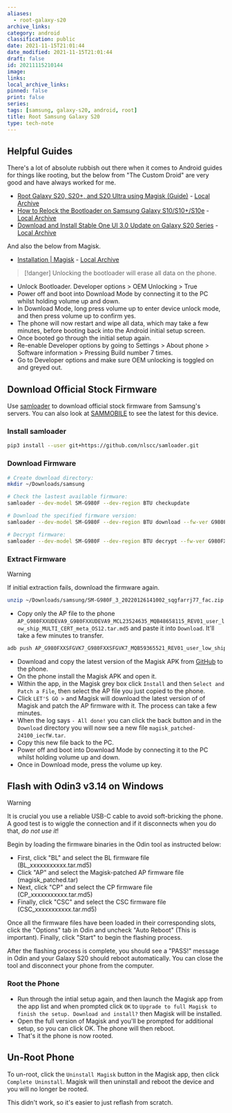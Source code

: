 ```yaml
---
aliases:
  - root-galaxy-s20
archive_links: 
category: android
classification: public
date: 2021-11-15T21:01:44
date_modified: 2021-11-15T21:01:44
draft: false
id: 20211115210144
image: 
links: 
local_archive_links: 
pinned: false
print: false
series: 
tags: [samsung, galaxy-s20, android, root]
title: Root Samsung Galaxy S20
type: tech-note
---
```


## Helpful Guides

There's a lot of absolute rubbish out there when it comes to Android guides for things like rooting, but the below from "The Custom Droid" are very good and have always worked for me.

- [Root Galaxy S20, S20+, and S20 Ultra using Magisk (Guide)](https://www.thecustomdroid.com/samsung-galaxy-s20-magisk-rooting-guide/) - [Local Archive](20211115210144_1.html)
- [How to Relock the Bootloader on Samsung Galaxy S10/S10+/S10e](https://www.thecustomdroid.com/relock-samsung-galaxy-s10-bootloader-guide/) - [Local Archive](20211115210144_2.html)
- [Download and Install Stable One UI 3.0 Update on Galaxy S20 Series](https://www.thecustomdroid.com/galaxy-s20-series-one-ui-3-installation-guide/) - [Local Archive](20211115210144_3.html)

And also the below from Magisk.

- [Installation | Magisk](https://topjohnwu.github.io/Magisk/install.html#samsung-system-as-root) - [Local Archive](20211115210144_4.htm)

> [!danger]
> Unlocking the bootloader will erase all data on the phone.

- Unlock Bootloader. Developer options > OEM Unlocking > True
- Power off and boot into Download Mode by connecting it to the PC whilst holding volume up and down.
- In Download Mode, long press volume up to enter device unlock mode, and then press volume up to confirm yes.
- The phone will now restart and wipe all data, which may take a few minutes, before booting back into the Android initial setup screen.
- Once booted go through the initial setup again.
- Re-enable Developer options by going to Settings > About phone > Software information > Pressing Build number 7 times.
- Go to Developer options and make sure OEM unlocking is toggled on and greyed out.

## Download Official Stock Firmware

Use [samloader](https://github.com/nlscc/samloader) to download official stock firmware from Samsung's servers. You can also look at [SAMMOBILE](https://www.sammobile.com/samsung/galaxy-s20/firmware/SM-G980F/BTU/#SM-G980F) to see the latest for this device.

### Install samloader

```sh
pip3 install --user git+https://github.com/nlscc/samloader.git
```

### Download Firmware

```sh
# Create download directory:
mkdir ~/Downloads/samsung

# Check the lastest available firmware:
samloader --dev-model SM-G980F --dev-region BTU checkupdate

# Download the specified firmware version:
samloader --dev-model SM-G980F --dev-region BTU download --fw-ver G980FXXUDEVA9/G980FOXMDEVA9/G980FXXUDEVA9/G980FXXUDEVA9 --out-dir ~/Downloads/samsung

# Decrypt firmware:
samloader --dev-model SM-G980F --dev-region BTU decrypt --fw-ver G980FXXUDEVA9/G980FOXMDEVA9/G980FXXUDEVA9/G980FXXUDEVA9 --enc-ver 4 --in-file ~/Downloads/samsung/SM-G980F_3_20220126141002_sqgfarrj77_fac.zip.enc4 --out-file ~/Downloads/samsung/SM-G980F_3_20220126141002_sqgfarrj77_fac.zip
```

### Extract Firmware

> [!warning]
> If initial extraction fails, download the firmware again.

```sh
unzip ~/Downloads/samsung/SM-G980F_3_20220126141002_sqgfarrj77_fac.zip -d ~/Downloads/samsung/
```

- Copy only the AP file to the phone `AP_G980FXXUDEVA9_G980FXXUDEVA9_MCL23524635_MQB48658115_REV01_user_low_ship_MULTI_CERT_meta_OS12.tar.md5` and paste it into `Download`. It'll take a few minutes to transfer.

```sh
adb push AP_G980FXXSFGVK7_G980FXXSFGVK7_MQB59365521_REV01_user_low_ship_MULTI_CERT_meta_OS13.tar.md5 /sdcard/Download
```

- Download and copy the latest version of the Magisk APK from [GitHub](https://github.com/topjohnwu/Magisk/releases/) to the phone.
- On the phone install the Magisk APK and open it.
- Within the app, in the Magisk grey box click `Install` and then `Select and Patch a File`, then select the AP file you just copied to the phone.
- Click `LET'S GO >` and Magisk will download the latest version of of Magisk and patch the AP firmware with it. The process can take a few minutes.
- When the log says `- All done!` you can click the back button and in the `Download` directory you will now see a new file `magisk_patched-24100_iecfW.tar`.
- Copy this new file back to the PC.
- Power off and boot into Download Mode by connecting it to the PC whilst holding volume up and down.
- Once in Download mode, press the volume up key.

## Flash with Odin3 v3.14 on Windows

> [!warning]
> It is crucial you use a reliable USB-C cable to avoid soft-bricking the phone. A good test is to wiggle the connection and if it disconnects when you do that, _do not use it_!

Begin by loading the firmware binaries in the Odin tool as instructed below:

- First, click "BL" and select the BL firmware file (BL_xxxxxxxxxxx.tar.md5)
- Click "AP" and select the Magisk-patched AP firmware file (magisk_patched.tar)
- Next, click "CP" and select the CP firmware file (CP_xxxxxxxxxxx.tar.md5)
- Finally, click "CSC" and select the CSC firmware file (CSC_xxxxxxxxxxx.tar.md5)

Once all the firmware files have been loaded in their corresponding slots, click the "Options" tab in Odin and uncheck "Auto Reboot" (This is important). Finally, click "Start" to begin the flashing process.

After the flashing process is complete, you should see a "PASS!" message in Odin and your Galaxy S20 should reboot automatically. You can close the tool and disconnect your phone from the computer.

### Root the Phone

- Run through the intial setup again, and then launch the Magisk app from the app list and when prompted click `OK` to `Upgrade to full Magisk to finish the setup. Download and install?` then Magisk will be installed.
- Open the full version of Magisk and you'll be prompted for additional setup, so you can click OK. The phone will then reboot.
- That's it the phone is now rooted.

## Un-Root Phone

To un-root, click the `Uninstall Magisk` button in the Magisk app, then click `Complete Uninstall`. Magisk will then uninstall and reboot the device and you will no longer be rooted.

This didn't work, so it's easier to just reflash from scratch.

